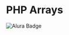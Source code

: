 # PHP Arrays

![Alura Badge](https://github.com/Humba01/learning-notecode/assets/59739253/8ea6b9c9-98f7-452d-87d6-6ddf97ae2bad)